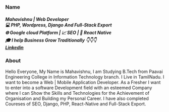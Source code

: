 <h3>Name</h3>
<h5>
  Mahavishnu | Web Developer <br />💻 PHP, Wordpress, Django And
  Full-Stack Export <br> 🌐 Google cloud Platform | 📈 SEO | 📱 React
  Native <br />
  🎓 I help Business Grow Traditionally 👇👇👇<br />
  <a href="https://www.linkedin.com/in/mahavishnup/" target="_blank">Linkedin</a>
</h5>
<h3>About</h3>
<p>Hello Everyone, My Name is Mahavishnu, I am Studying B.Tech from Paavai Engineering College in 
Information Technology branch. I Live in TamilNadu.
I want to become a Web | Mobile Application Developer. As a Fresher I want to enter into a software Development field with an esteemed Company where I can Show the Skills and 
Technologies for the Achievement of Organisation and Building my Personal Career. I have also completed Coureses
of SEO, Django, PHP, React-Native and Full-Stack Export.</p>
